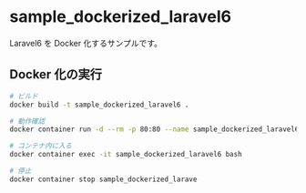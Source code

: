 # sample_dockerized_laravel6
Laravel6 を Docker 化するサンプルです。

## Docker 化の実行
```bash
# ビルド
docker build -t sample_dockerized_laravel6 .

# 動作確認
docker container run -d --rm -p 80:80 --name sample_dockerized_laravel6 sample_dockerized_laravel6:latest

# コンテナ内に入る
docker container exec -it sample_dockerized_laravel6 bash

# 停止
docker container stop sample_dockerized_larave
```

